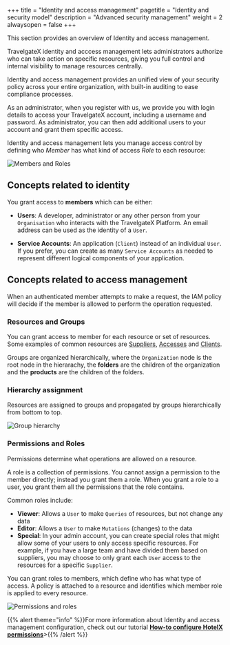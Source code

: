 +++
title = "Identity and access management"
pagetitle = "Identity and security model"
description = "Advanced security management"
weight = 2
alwaysopen = false
+++

This section provides an overview of Identity and access management.

TravelgateX identity and acccess management lets administrators authorize who can take action on specific resources, giving you full control and internal visibility to manage resources centrally.

Identity and access management provides an unified view of your security policy across your entire organization, with built-in auditing to ease compliance processes.

As an administrator, when you register with us, we provide you with login details to access your TravelgateX account, including a username and password. As administrator, you can then add additional users to your account and grant them specific access.

Identity and access management lets you manage access control by defining who _Member_ has what kind of access _Role_ to each resource:

![Members and Roles](./../images/members-roles.svg "Members and Roles")

## Concepts related to identity
You grant access to **members** which can be either:

- **Users**: A developer, administrator or any other person from your `Organisation` who interacts with the TravelgateX Platform. An email address can be used as the identity of a `User`.

- **Service Accounts**: An application (`Client`) instead of an individual `User`. If you prefer, you can create as many `Service Accounts` as needed to represent different logical components of your application.

## Concepts related to access management
When an authenticated member attempts to make a request, the IAM policy will decide if the member is allowed to perform the operation requested.

### Resources and Groups
You can grant access to member for each resource or set of resources. Some examples of common resources are [Suppliers](/admin/concepts/common-resources/), [Accesses](/admin/concepts/common-resources/) and [Clients](/admin/concepts/common-resources/).

Groups are organized hierarchically, where the `Organization` node is the root node in the hierarachy, the **folders** are the children of the organization and the **products** are the children of the folders.

### Hierarchy assignment

Resources are assigned to groups and propagated by groups hierarchically from bottom to top.

![Group hierarchy](./../images/groups-hierarchy.svg "Groups hierarchy")

### Permissions and Roles

Permissions determine what operations are allowed on a resource.

A role is a collection of permissions. You cannot assign a permission to the member directly; instead you grant them a role. When you grant a role to a user, you grant them all the permissions that the role contains.

Common roles include:
- **Viewer**: Allows a `User` to make `Queries` of resources, but not change any data
- **Editor**: Allows a `User` to make `Mutations` (changes) to the data
- **Special**: In your admin account, you can create special roles that might allow some of your users to only access specific resources. For example, if you have a large team and have divided them based on suppliers, you may choose to only grant each `User` access to the resources for a specific `Supplier`.

You can grant roles to members, which define who has what type of access. A policy is attached to a resource and identifies which member role is applied to every resource.

![Permissions and roles](./../images/permissions-roles.svg "Permissions and roles")

{{% alert theme="info" %}}For more information about Identity and access management configuration, check out our tutorial [**How-to configure HotelX permissions**](/travelgatex/tutorials/howto-configure-permissions/)>{{% /alert %}}
